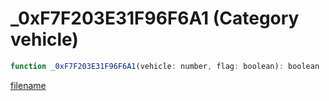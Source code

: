 # _0xF7F203E31F96F6A1 (Category vehicle)

```js
function _0xF7F203E31F96F6A1(vehicle: number, flag: boolean): boolean
```

[filename](_0xF7F203E31F96F6A1_m.md ':include')